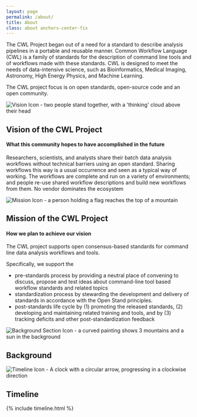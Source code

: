 ```yaml
---
layout: page
permalink: /about/
title: About
class: about anchors-center-fix
---
```


The CWL Project began out of a need for a standard to 
describe analysis pipelines in a portable and reusable
manner. Common Workflow Language (CWL) is a family of standards
for the description of command line tools and of workflows made with these standards.
CWL is designed to meet the needs of data-intensive science, such as Bioinformatics, Medical Imaging, Astronomy, High Energy Physics, and Machine Learning.


The CWL project focus is on open standards, open-source code and an open community.


<div class="section-header">
  <img src="../assets/img/noun_Vision_3455591.svg" class="section-icon" alt="Vision Icon - two people stand together, with a 'thinking' cloud above their head">
  <h2 id="vision">Vision of the CWL Project</h2>
</div>

#### What this community hopes to have accomplished in the future

Researchers, scientists, and analysts share their batch data analysis workflows without technical barriers using an open standard. Sharing workflows this way is a usual occurrence and seen as a typical way of working. The workflows are complete and run on a variety of environments; and people re-use shared workflow descriptions and build new workflows from them. No vendor dominates the ecosystem

<div class="section-header">
  <img src="../assets/img/noun_Mission_2673795.svg" class="section-icon" alt="Mission Icon - a person holding a flag reaches the top of a mountain">
  <h2 id="mission">Mission of the CWL Project</h2>
</div>

#### How we plan to achieve our vision

The CWL project supports open consensus-based standards for command line data analysis workflows and tools.

Specifically, we support the
*    pre-standards process by providing a neutral place of convening to discuss, propose and test ideas about command-line tool based workflow standards and related topics
*    standardization process by stewarding the development and delivery of standards in accordance with the Open Stand principles.
*    post-standards life cycle by (1) promoting the released standards, (2) developing and maintaining related training and tools, and by (3) tracking deficits and other post-standardization feedback

<div class="section-header">
  <img src="../assets/img/noun_background_4073428.svg" class="section-icon" alt="Background Section Icon - a curved painting shows 3 mountains and a sun in the background">
  <h2 id="background">Background</h2>
</div>

<div class="section-header">
  <img src="../assets/img/noun_Time_6732.svg" class="section-icon" alt="Timeline Icon - A clock with a circular arrow, progressing in a clockwise direction">
  <h2 id="timeline">Timeline</h2>
</div>

{% include timeline.html %}

